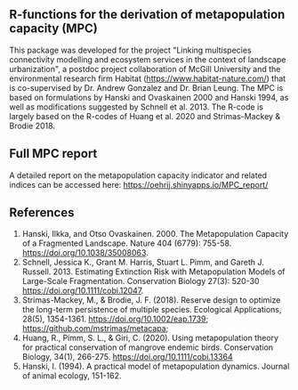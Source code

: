 ## R-functions for the derivation of metapopulation capacity (MPC)
This package was developed for the project "Linking multispecies connectivity modelling and ecosystem services in the context of landscape urbanization", a postdoc project collaboration of McGill University and the environmental research firm Habitat (https://www.habitat-nature.com/) that is co-supervised by Dr. Andrew Gonzalez and Dr. Brian Leung.
The MPC is based on formulations by Hanski and Ovaskainen 2000 and Hanski 1994, as well as modifications suggested by Schnell et al. 2013.
The R-code is largely based on the R-codes of Huang et al. 2020 and Strimas-Mackey & Brodie 2018.

## Full MPC report
A detailed report on the metapopulation capacity indicator and related indices can be accessed here: https://oehrij.shinyapps.io/MPC_report/

## References
1) Hanski, Ilkka, and Otso Ovaskainen. 2000. The Metapopulation Capacity of a Fragmented Landscape. Nature 404 (6779): 755-58.  https://doi.org/10.1038/35008063.
2) Schnell, Jessica K., Grant M. Harris, Stuart L. Pimm, and Gareth J. Russell. 2013. Estimating Extinction Risk with Metapopulation Models of Large-Scale Fragmentation. Conservation Biology 27(3): 520-30  https://doi.org/10.1111/cobi.12047.
3) Strimas-Mackey, M., & Brodie, J. F. (2018). Reserve design to optimize the long-term persistence of multiple species. Ecological Applications, 28(5), 1354-1361. https://doi.org/10.1002/eap.1739; https://github.com/mstrimas/metacapa;  
4) Huang, R., Pimm, S. L., & Giri, C. (2020). Using metapopulation theory for practical conservation of mangrove endemic birds. Conservation Biology, 34(1), 266-275. https://doi.org/10.1111/cobi.13364
5) Hanski, I. (1994). A practical model of metapopulation dynamics. Journal of animal ecology, 151-162.
